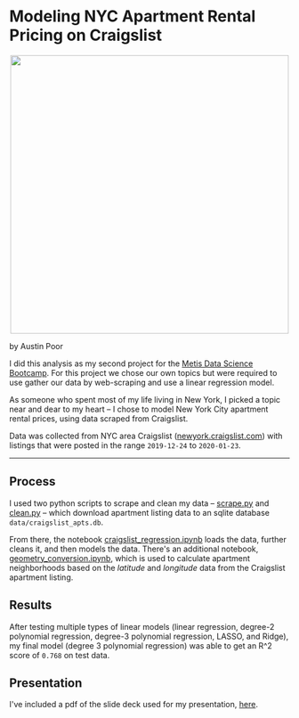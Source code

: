 # Modeling NYC Apartment Rental Pricing on Craigslist

<p align="center">
    <img src="images/cl_apartments_map.png" width="500" height="auto"/>
</p>
    
by Austin Poor

I did this analysis as my second project for the [Metis Data Science Bootcamp](https://www.thisismetis.com/data-science-bootcamps). For this project we chose our own topics but were required to use gather our data by web-scraping and use a linear regression model.

As someone who spent most of my life living in New York, I picked a topic near and dear to my heart – I chose to model New York City apartment rental prices, using data scraped from Craigslist.

Data was collected from NYC area Craigslist ([newyork.craigslist.com](https://newyork.craigslist.com/search/apa)) with listings that were posted in the range `2019-12-24` to `2020-01-23`.

***

## Process

I used two python scripts to scrape and clean my data – [scrape.py](./scrape.py) and [clean.py](./clean.py) – which download apartment listing data to an sqlite database `data/craigslist_apts.db`.

From there, the notebook [craigslist_regression.ipynb](./craigslist_regression.ipynb) loads the data, further cleans it, and then models the data. There's an additional notebook, [geometry_conversion.ipynb](./geometry_conversion.ipynb), which is used to calculate apartment neighborhoods based on the _latitude_ and _longitude_ data from the Craigslist apartment listing.

## Results

After testing multiple types of linear models (linear regression, degree-2 polynomial regression, degree-3 polynomial regression, LASSO, and Ridge), my final model (degree 3 polynomial regression) was able to get an R^2 score of `0.768` on test data.

## Presentation

I've included a pdf of the slide deck used for my presentation, [here](./nyc-apt-rental-predictions-presentation.pdf).



